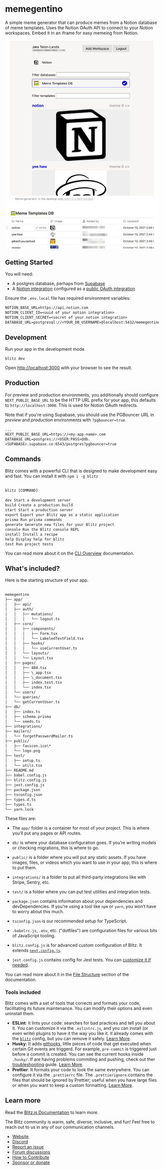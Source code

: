 # **memegentino**

A simple meme generator that can produce memes from a Notion database of meme
templates. Uses the Notion OAuth API to connect to your Notion workspaces. Embed
it in an iframe for easy memeing from Notion.

![screenshot of how Notion uses Memegentino](./screenshot.png)

## Getting Started

You will need:

- A postgres database, perhaps from [Supabase](https://supabase.io/)
- A [Notion integration](https://developers.notion.com/docs/getting-started) configured as a [public OAuth integration](https://developers.notion.com/docs/authorization#authorizing-public-integrations)

Ensure the `.env.local` file has required environment variables:

```
NOTION_BASE_URL=https://api.notion.com
NOTION_CLIENT_ID=<uuid of your notion integration>
NOTION_CLIENT_SECRET=<secret of your notion integration>
DATABASE_URL=postgresql://<YOUR_DB_USERNAME>@localhost:5432/memegentino
```

## Development

Run your app in the development mode.

```
blitz dev
```

Open [http://localhost:3000](http://localhost:3000) with your browser to see the result.

## Production

For preview and production environments, you additionally should configure
`NEXT_PUBLIC_BASE_URL` to be the HTTP URL prefix for your app, this defaults to
`http://localhost:3000`. This is used for Notion OAuth redirects.

Note that if you're using Supabase, you should use the PGBouncer URL in _preview_ and
_production_ environments with `?pgbouncer=true`.

```
...
NEXT_PUBLIC_BASE_URL=https://<my-app-name>.com
DATABASE_URL=postgres://<USER:PASS>@db.<SUPABASE>.supabase.co:6543/postgres?pgbouncer=true
```

## Commands

Blitz comes with a powerful CLI that is designed to make development easy and fast. You can install it with `npm i -g blitz`

```

blitz [COMMAND]

dev Start a development server
build Create a production build
start Start a production server
export Export your Blitz app as a static application
prisma Run prisma commands
generate Generate new files for your Blitz project
console Run the Blitz console REPL
install Install a recipe
help Display help for blitz
test Run project tests

```

You can read more about it on the [CLI Overview](https://blitzjs.com/docs/cli-overview) documentation.

## What's included?

Here is the starting structure of your app.

```

memegentino
├── app/
│   ├── api/
│   ├── auth/
│   │   ├── mutations/
│   │   │   └── logout.ts
│   ├── core/
│   │   ├── components/
│   │   │   ├── Form.tsx
│   │   │   └── LabeledTextField.tsx
│   │   ├── hooks/
│   │   │   └── useCurrentUser.ts
│   │   └── layouts/
│   │   └── Layout.tsx
│   ├── pages/
│   │   ├── 404.tsx
│   │   ├── \_app.tsx
│   │   ├── \_document.tsx
│   │   ├── index.test.tsx
│   │   └── index.tsx
│   └── users/
│   └── queries/
│   └── getCurrentUser.ts
├── db/
│   ├── index.ts
│   ├── schema.prisma
│   └── seeds.ts
├── integrations/
├── mailers/
│   └── forgotPasswordMailer.ts
├── public/
│   ├── favicon.ico\*
│   └── logo.png
├── test/
│   ├── setup.ts
│   └── utils.tsx
├── README.md
├── babel.config.js
├── blitz.config.js
├── jest.config.js
├── package.json
├── tsconfig.json
├── types.d.ts
├── types.ts
└── yarn.lock

```

These files are:

- The `app/` folder is a container for most of your project. This is where you’ll put any pages or API routes.

- `db/` is where your database configuration goes. If you’re writing models or checking migrations, this is where to go.

- `public/` is a folder where you will put any static assets. If you have images, files, or videos which you want to use in your app, this is where to put them.

- `integrations/` is a folder to put all third-party integrations like with Stripe, Sentry, etc.

- `test/` is a folder where you can put test utilities and integration tests.

- `package.json` contains information about your dependencies and devDependencies. If you’re using a tool like `npm` or `yarn`, you won’t have to worry about this much.

- `tsconfig.json` is our recommended setup for TypeScript.

- `.babelrc.js`, `.env`, etc. ("dotfiles") are configuration files for various bits of JavaScript tooling.

- `blitz.config.js` is for advanced custom configuration of Blitz. It extends [`next.config.js`](https://nextjs.org/docs/api-reference/next.config.js/introduction).

- `jest.config.js` contains config for Jest tests. You can [customize it if needed](https://jestjs.io/docs/en/configuration).

You can read more about it in the [File Structure](https://blitzjs.com/docs/file-structure) section of the documentation.

### Tools included

Blitz comes with a set of tools that corrects and formats your code, facilitating its future maintenance. You can modify their options and even uninstall them.

- **ESLint**: It lints your code: searches for bad practices and tell you about it. You can customize it via the `.eslintrc.js`, and you can install (or even write) plugins to have it the way you like it. It already comes with the [`blitz`](https://github.com/blitz-js/blitz/tree/canary/packages/eslint-config) config, but you can remove it safely. [Learn More](https://eslint.org).
- **Husky**: It adds [githooks](https://git-scm.com/docs/githooks), little pieces of code that get executed when certain Git events are triggerd. For example, `pre-commit` is triggered just before a commit is created. You can see the current hooks inside `.husky/`. If are having problems commiting and pushing, check out ther [troubleshooting](https://typicode.github.io/husky/#/?id=troubleshoot) guide. [Learn More](https://typicode.github.io/husky).
- **Prettier**: It formats your code to look the same everywhere. You can configure it via the `.prettierrc` file. The `.prettierignore` contains the files that should be ignored by Prettier; useful when you have large files or when you want to keep a custom formatting. [Learn More](https://prettier.io).

## Learn more

Read the [Blitz.js Documentation](https://blitzjs.com/docs/getting-started) to learn more.

The Blitz community is warm, safe, diverse, inclusive, and fun! Feel free to reach out to us in any of our communication channels.

- [Website](https://blitzjs.com/)
- [Discord](https://discord.blitzjs.com/)
- [Report an issue](https://github.com/blitz-js/blitz/issues/new/choose)
- [Forum discussions](https://github.com/blitz-js/blitz/discussions)
- [How to Contribute](https://blitzjs.com/docs/contributing)
- [Sponsor or donate](https://github.com/blitz-js/blitz#sponsors-and-donations)
